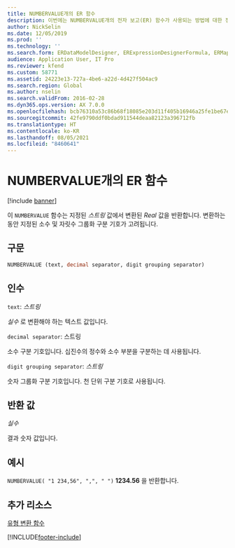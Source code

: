 ```yaml
---
title: NUMBERVALUE개의 ER 함수
description: 이번에는 NUMBERVALUE개의 전자 보고(ER) 함수가 사용되는 방법에 대한 정보를 제공합니다.
author: NickSelin
ms.date: 12/05/2019
ms.prod: ''
ms.technology: ''
ms.search.form: ERDataModelDesigner, ERExpressionDesignerFormula, ERMappedFormatDesigner, ERModelMappingDesigner
audience: Application User, IT Pro
ms.reviewer: kfend
ms.custom: 58771
ms.assetid: 24223e13-727a-4be6-a22d-4d427f504ac9
ms.search.region: Global
ms.author: nselin
ms.search.validFrom: 2016-02-28
ms.dyn365.ops.version: AX 7.0.0
ms.openlocfilehash: bcb76310a53c86b68f18085e203d11f405b16946a25fe1be67e649f83335d1f8
ms.sourcegitcommit: 42fe9790ddf0bdad911544deaa82123a396712fb
ms.translationtype: HT
ms.contentlocale: ko-KR
ms.lasthandoff: 08/05/2021
ms.locfileid: "8460641"
---
```

# <a name="numbervalue-er-function"></a>NUMBERVALUE개의 ER 함수

[!include [banner](../includes/banner.md)]

이 `NUMBERVALUE` 함수는 지정된 *스트링* 값에서 변환된 *Real* 값을 반환합니다. 변환하는 동안 지정된 소수 및 자릿수 그룹화 구분 기호가 고려됩니다.

## <a name="syntax"></a>구문

```vb
NUMBERVALUE (text, decimal separator, digit grouping separator)
```

## <a name="arguments"></a>인수

`text`: *스트링*

*실수* 로 변환해야 하는 텍스트 값입니다.

`decimal separator`: 스트링

소수 구분 기호입니다. 십진수의 정수와 소수 부분을 구분하는 데 사용됩니다.

`digit grouping separator`: *스트링*

숫자 그룹화 구분 기호입니다. 천 단위 구분 기호로 사용됩니다.

## <a name="return-values"></a>반환 값

*실수*

결과 숫자 값입니다.

## <a name="example"></a>예시

`NUMBERVALUE( "1 234,56", ",", " ")` **1234.56** 을 반환합니다.

## <a name="additional-resources"></a>추가 리소스

[유형 변환 함수](er-functions-category-type-conversion.md)


[!INCLUDE[footer-include](../../../includes/footer-banner.md)]